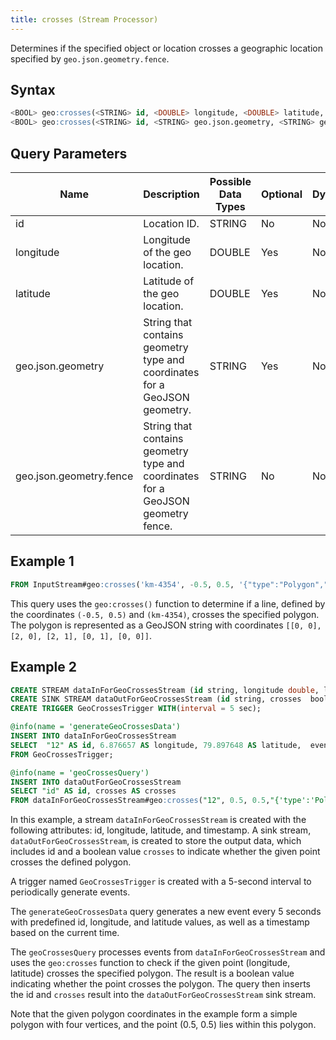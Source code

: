 ```yaml
---
title: crosses (Stream Processor)
---
```


Determines if the specified object or location crosses a geographic location specified by `geo.json.geometry.fence`.

## Syntax

```sql
<BOOL> geo:crosses(<STRING> id, <DOUBLE> longitude, <DOUBLE> latitude, <STRING> geo.json.geometry.fence)
<BOOL> geo:crosses(<STRING> id, <STRING> geo.json.geometry, <STRING> geo.json.geometry.fence)
```

## Query Parameters

| Name              | Description              | Possible Data Types | Optional | Dynamic |
|-------------------|--------------------------|-------------------|----------|---------|
| id 	     | Location ID.         | STRING       | No       | No     |
| longitude 	     | Longitude of the geo location.         | DOUBLE       | Yes       | No     |
| latitude | Latitude of the geo location.                  | DOUBLE              | Yes      | No     |
| geo.json.geometry     | String that contains geometry type and coordinates for a GeoJSON geometry. | STRING        | Yes      | No     |
| geo.json.geometry.fence     | String that contains geometry type and coordinates for a GeoJSON geometry fence. | STRING    | No      | No     |

## Example 1

```sql
FROM InputStream#geo:crosses('km-4354', -0.5, 0.5, '{"type":"Polygon","coordinates":[[[0, 0],[2, 0],[2, 1],[0, 1],[0, 0]]]}') AS crosses;
```

This query uses the `geo:crosses()` function to determine if a line, defined by the coordinates `(-0.5, 0.5)` and `(km-4354)`, crosses the specified polygon. The polygon is represented as a GeoJSON string with coordinates `[[0, 0], [2, 0], [2, 1], [0, 1], [0, 0]]`.

## Example 2

```sql
CREATE STREAM dataInForGeoCrossesStream (id string, longitude double, latitude double, timestamp long);
CREATE SINK STREAM dataOutForGeoCrossesStream (id string, crosses  bool);
CREATE TRIGGER GeoCrossesTrigger WITH(interval = 5 sec);

@info(name = 'generateGeoCrossesData')
INSERT INTO dataInForGeoCrossesStream
SELECT  "12" AS id, 6.876657 AS longitude, 79.897648 AS latitude,  eventTimestamp() AS timestamp
FROM GeoCrossesTrigger;

@info(name = 'geoCrossesQuery')
INSERT INTO dataOutForGeoCrossesStream
SELECT "id" AS id, crosses AS crosses
FROM dataInForGeoCrossesStream#geo:crosses("12", 0.5, 0.5,"{'type':'Polygon','coordinates':[[[0,0],[0,2],[1,2],[1,0],[0,0]]]}");
```

In this example, a stream `dataInForGeoCrossesStream` is created with the following attributes: id, longitude, latitude, and timestamp. A sink stream, `dataOutForGeoCrossesStream`, is created to store the output data, which includes id and a boolean value `crosses` to indicate whether the given point crosses the defined polygon.

A trigger named `GeoCrossesTrigger` is created with a 5-second interval to periodically generate events.

The `generateGeoCrossesData` query generates a new event every 5 seconds with predefined id, longitude, and latitude values, as well as a timestamp based on the current time.

The `geoCrossesQuery` processes events from `dataInForGeoCrossesStream` and uses the `geo:crosses` function to check if the given point (longitude, latitude) crosses the specified polygon. The result is a boolean value indicating whether the point crosses the polygon. The query then inserts the id and `crosses` result into the `dataOutForGeoCrossesStream` sink stream.

Note that the given polygon coordinates in the example form a simple polygon with four vertices, and the point (0.5, 0.5) lies within this polygon.
